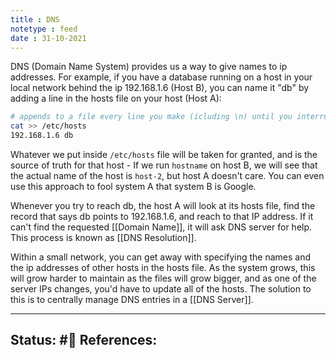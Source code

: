 ```yaml
---
title : DNS
notetype : feed
date : 31-10-2021
---
```


DNS (Domain Name System) provides us a way to give names to ip addresses. For example, if you have a database running on a host in your local network behind the ip 192.168.1.6 (Host B), you can name it "db" by adding a line in the hosts file on your host (Host A):

```bash
# appends to a file every line you make (icluding \n) until you interrupt
cat >> /etc/hosts
192.168.1.6 db

```

Whatever we put inside `/etc/hosts` file will be taken for granted, and is the source of truth for that host - If we run `hostname` on host B, we will see that the actual name of the host is `host-2`, but host A doesn't care. You can even use this approach to fool system A that system B is Google.

Whenever you try to reach db, the host A will look at its hosts file, find the record that says db points to 192.168.1.6, and reach to that IP address. If it can't find the requested [[Domain Name]], it will ask DNS server for help. This process is known as [[DNS Resolution]].

Within a small network, you can get away with specifying the names and the ip addresses of other hosts in the hosts file. As the system grows, this will grow harder to maintain as the files will grow bigger, and as one of the server IPs changes, you'd have to update all of the hosts. The solution to this is to centrally manage DNS entries in a [[DNS Server]].

-----

Status: #🌲 
References:
-
